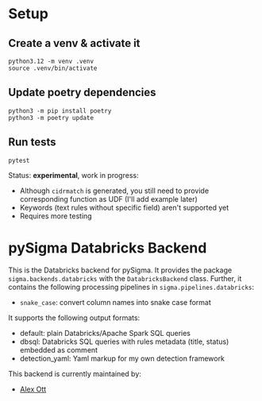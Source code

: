 # Setup
## Create a venv & activate it
```
python3.12 -m venv .venv
source .venv/bin/activate
```
## Update poetry dependencies
```
python3 -m pip install poetry
python3 -m poetry update
```

## Run tests
```
pytest
```

Status: **experimental**, work in progress:

* Although `cidrmatch` is generated, you still need to provide corresponding function as UDF (I'll add example later)
* Keywords (text rules without specific field) aren't supported yet
* Requires more testing

# pySigma Databricks Backend

This is the Databricks backend for pySigma. It provides the package `sigma.backends.databricks` with the `DatabricksBackend` class.
Further, it contains the following processing pipelines in `sigma.pipelines.databricks`:

* `snake_case`: convert column names into snake case format

It supports the following output formats:

* default: plain Databricks/Apache Spark SQL queries
* dbsql: Databricks SQL queries with rules metadata (title, status) embedded as comment
* detection_yaml: Yaml markup for my own detection framework

This backend is currently maintained by:

* [Alex Ott](https://github.com/alexott/)
